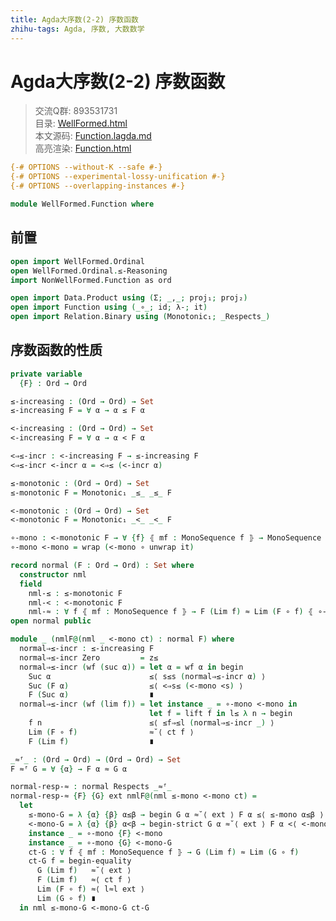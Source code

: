 ```yaml
---
title: Agda大序数(2-2) 序数函数
zhihu-tags: Agda, 序数, 大数数学
---
```


# Agda大序数(2-2) 序数函数

> 交流Q群: 893531731  
> 目录: [WellFormed.html](https://choukh.github.io/agda-veblen/WellFormed.html)  
> 本文源码: [Function.lagda.md](https://github.com/choukh/agda-veblen/blob/main/src/WellFormed/Function.lagda.md)  
> 高亮渲染: [Function.html](https://choukh.github.io/agda-veblen/WellFormed.Function.html)  

```agda
{-# OPTIONS --without-K --safe #-}
{-# OPTIONS --experimental-lossy-unification #-}
{-# OPTIONS --overlapping-instances #-}

module WellFormed.Function where
```

## 前置

```agda
open import WellFormed.Ordinal
open WellFormed.Ordinal.≤-Reasoning
import NonWellFormed.Function as ord

open import Data.Product using (Σ; _,_; proj₁; proj₂)
open import Function using (_∘_; id; λ-; it)
open import Relation.Binary using (Monotonic₁; _Respects_)
```

## 序数函数的性质

```agda
private variable
  {F} : Ord → Ord
```

```agda
≤-increasing : (Ord → Ord) → Set
≤-increasing F = ∀ α → α ≤ F α

<-increasing : (Ord → Ord) → Set
<-increasing F = ∀ α → α < F α
```

```agda
<⇒≤-incr : <-increasing F → ≤-increasing F
<⇒≤-incr <-incr α = <⇒≤ (<-incr α)
```

```agda
≤-monotonic : (Ord → Ord) → Set
≤-monotonic F = Monotonic₁ _≤_ _≤_ F

<-monotonic : (Ord → Ord) → Set
<-monotonic F = Monotonic₁ _<_ _<_ F

∘-mono : <-monotonic F → ∀ {f} ⦃ mf : MonoSequence f ⦄ → MonoSequence (F ∘ f)
∘-mono <-mono = wrap (<-mono ∘ unwrap it)
```

```agda
record normal (F : Ord → Ord) : Set where
  constructor nml
  field
    nml-≤ : ≤-monotonic F
    nml-< : <-monotonic F
    nml-≈ : ∀ f ⦃ mf : MonoSequence f ⦄ → F (Lim f) ≈ Lim (F ∘ f) ⦃ ∘-mono nml-< ⦄
open normal public
```

```agda
module _ (nmlF@(nml _ <-mono ct) : normal F) where
  normal⇒≤-incr : ≤-increasing F
  normal⇒≤-incr Zero         = z≤
  normal⇒≤-incr (wf (suc α)) = let α = wf α in begin
    Suc α                      ≤⟨ s≤s (normal⇒≤-incr α) ⟩
    Suc (F α)                  ≤⟨ <⇒s≤ (<-mono <s) ⟩
    F (Suc α)                  ∎
  normal⇒≤-incr (wf (lim f)) = let instance _ = ∘-mono <-mono in
                               let f = lift f in l≤ λ n → begin
    f n                        ≤⟨ ≤f⇒≤l (normal⇒≤-incr _) ⟩
    Lim (F ∘ f)                ≈˘⟨ ct f ⟩
    F (Lim f)                  ∎
```

```agda
_≈ᶠ_ : (Ord → Ord) → (Ord → Ord) → Set
F ≈ᶠ G = ∀ {α} → F α ≈ G α

normal-resp-≈ : normal Respects _≈ᶠ_
normal-resp-≈ {F} {G} ext nmlF@(nml ≤-mono <-mono ct) =
  let
    ≤-mono-G = λ {α} {β} α≤β → begin G α ≈˘⟨ ext ⟩ F α ≤⟨ ≤-mono α≤β ⟩ F β ≈⟨ ext ⟩ G β ∎
    <-mono-G = λ {α} {β} α<β → begin-strict G α ≈˘⟨ ext ⟩ F α <⟨ <-mono α<β ⟩ F β ≈⟨ ext ⟩ G β ∎
    instance _ = ∘-mono {F} <-mono
    instance _ = ∘-mono {G} <-mono-G
    ct-G : ∀ f ⦃ mf : MonoSequence f ⦄ → G (Lim f) ≈ Lim (G ∘ f)
    ct-G f = begin-equality
      G (Lim f)   ≈˘⟨ ext ⟩
      F (Lim f)   ≈⟨ ct f ⟩
      Lim (F ∘ f) ≈⟨ l≈l ext ⟩
      Lim (G ∘ f) ∎
  in nml ≤-mono-G <-mono-G ct-G
```
